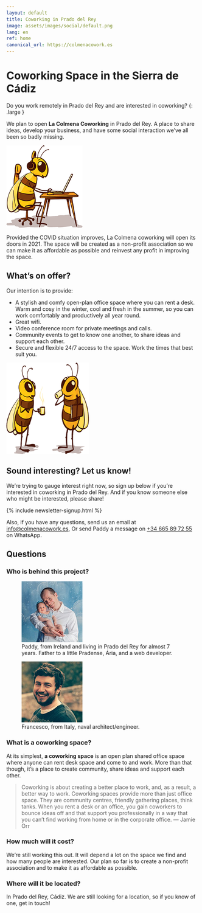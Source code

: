```yaml
---
layout: default
title: Coworking in Prado del Rey
image: assets/images/social/default.png
lang: en
ref: home
canonical_url: https://colmenacowork.es
---
```


<h1 class="main-heading">Coworking Space <span class="prado"><span class="en">in</span> the Sierra de Cádiz</span></h1>

Do you work remotely in Prado del Rey and are interested in coworking?
{: .large }

We plan to open **La Colmena Coworking** in Prado del Rey. A place to share ideas, develop your business, and have some social interaction we’ve all been so badly missing.

<img
  class="bee-sitting"
  src="/assets/images/bee-sitting.png"
  srcset="/assets/images/bee-sitting@2x.png 2x"
  alt="An illustration of a bee seated working on a laptop"
  height="217"
  width="200"
  loading="lazy"
/>

Provided the COVID situation improves, La Colmena coworking will open its doors in 2021. The space will be created as a non-profit association so we can make it as affordable as possible and reinvest any profit in improving the space.

## What’s on offer?

Our intention is to provide:

- A stylish and comfy open-plan office space where you can rent a desk. Warm and cosy in the winter, cool and fresh in the summer, so you can work comfortably and productively all year round.
- Great wifi.
- Video conference room for private meetings and calls.
- Community events to get to know one another, to share ideas and support each other.
- Secure and flexible 24/7 access to the space. Work the times that best suit you.

<img
  class="bees-talking"
  src="/assets/images/bees-talking.png"
  srcset="/assets/images/bees-talking@2x.png 2x"
  alt="An illustration of dos bees chatting with a coffee"
  height="240"
  width="217"
  loading="lazy"
/>

## Sound interesting? Let us know!

We’re trying to gauge interest right now, so sign up below if you’re interested in coworking in Prado del Rey. And if you know someone else who might be interested, please share!

{% include newsletter-signup.html %}

Also, if you have any questions, send us an email at <a href="mailto:info@colmenacowork.es">info@colmenacowork.es</a>, Or send Paddy a message on <a href="https://api.whatsapp.com/send?phone=34665897255">+34 665 89 72 55</a> on WhatsApp.

## Questions

### Who is behind this project?

<div class="bio-grid">
  <figure class="bio-figure">
    <img
      src="/assets/images/paddy.jpg"
      srcset="/assets/images/paddy@2x.jpg 2x"
      alt="Photo of Paddy and his daughter, Ária"
      height="160"
      width="160"
      loading="lazy"
    />
    <figcaption>Paddy, from Ireland and living in Prado del Rey for almost 7 years. Father to a little Pradense, Ária, and a web developer.</figcaption>
  </figure>

  <figure class="bio-figure">
    <img
      src="/assets/images/francesco.jpg"
      srcset="/assets/images/francesco@2x.jpg 2x"
      alt="Photo of Francesco"
      height="160"
      width="160"
      loading="lazy"
    />
    <figcaption>Francesco, from Italy, naval architect/engineer.</figcaption>
  </figure>
</div>

### What is a coworking space?

At its simplest, **a coworking space** is an open plan shared office space where anyone can rent desk space and come to and work. More than that though, it’s a place to create community, share ideas and support each other.

> Coworking is about creating a better place to work, and, as a result, a better way to work. Coworking spaces provide more than just office space. They are community centres, friendly gathering places, think tanks. When you rent a desk or an office, you gain coworkers to bounce ideas off and that support you professionally in a way that you can’t find working from home or in the corporate office. &mdash; Jamie Orr

### How much will it cost?

We’re still working this out. It will depend a lot on the space we find and how many people are interested. Our plan so far is to create a non-profit association and to make it as affordable as possible.

### Where will it be located?

In Prado del Rey, Cádiz. We are still looking for a location, so if you know of one, get in touch!
